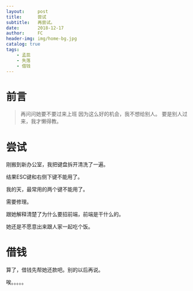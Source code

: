 ```yaml
---
layout:     post
title:      尝试
subtitle:   再尝试。
date:       2018-12-17
author:     FC
header-img: img/home-bg.jpg
catalog: true
tags:
    - 孟蕊
    - 失落
    - 借钱
---
```



# 前言

>再问问她要不要过来上班
>因为这么好的机会，我不想给别人。
>要是别人过来，我才懒得教。



# 尝试

刚搬到新办公室，我把键盘拆开清洗了一遍。

结果ESC键和右侧下键不能用了。

我的天，最常用的两个键不能用了。

需要修理。

跟她解释清楚了为什么要招前端，前端是干什么的。

她还是不愿意出来跟人家一起吃个饭。

# 借钱

算了，借钱先帮她还款吧。别的以后再说。

唉。。。。。